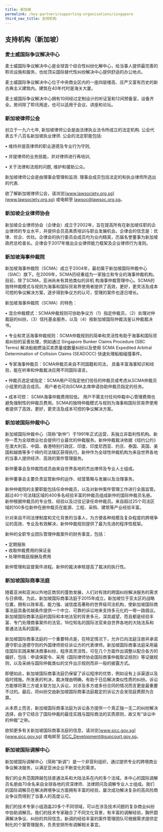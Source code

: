 ```yaml
---
title: 新加坡
permalink: /key-partners/supporting-organisations/singapore
third_nav_title: 支持机构
---
```


## 支持机构（新加坡）

### 麦士威国际争议解决中心

麦士威国际争议解决中心是全球首个综合性纠纷化解中心，给当事人提供最完善的聆讯设施和服务，也给顶尖国际替代性纠纷解决中心提供舒适的办公地点。

麦士威国际争议解决中心位于中央商业区内的一座四层楼高、庄严又富有历史的新古典主义建筑内。建筑在40年代时是海关大厦。

麦士威国际争议解决中心拥有10间经过定制设计的听证室和12间预备室，设备齐全。房间除了聆讯用途，也可以适用于会议、讲座和论坛。

### 新加坡律师公会

创立于一九六七年, 新加坡律师公会是由法律执业法令所成立的法定机构. 公会代表五千八百名新加坡执业律师. 公会的法定职能包括:

• 维持并提高律师的职业道德及专业行为守则,<br>

• 并提律师的业务技能，并对律师进行再培训,<br>

• 关于法律和法规的问题, 维护和援助公众。<br>

新加坡律师公会是由理事会管理和监测. 理事会成员包括法定的和执业律师所选出的代表.

欲了解新加坡律师公会，请浏览[www.lawsociety.org.sg](www.lawsociety.org.sg) 或电邮至 lawsoc@lawsoc.org.sg。

### 新加坡企业律师协会

新加坡企业律师协会（企律会）成立于2002年，旨在提高所有在新加坡任职的企业律师的专业水平，并提供会员高素质培训与职业发展机会。企律会的信念是：优律、优企、优社。企律会的执行委员会成员均为业内精英，历届名誉董事为新加坡政府总检查长。企律会于2017年推出企业律师能力框架及企业律师行为准则。

### 新加坡海事仲裁院

新加坡海事仲裁院（SCMA）成立于2004年，最初属于新加坡国际仲裁中心（SIAC）旗下。在2009年，SCMA历经重组为一家独立和专业的海事仲裁机构。 目前，除了SCMA，亚洲尚未有其他类似的非机
构海事仲裁管理中心。SCMA的独特仲裁模式与规则为海事和国际贸易界使用者提供了高效，更好，更灵活及成本可控的争议解决方案，逐步得到争议方的认可，受理的案件也逐日增长。

新加坡海事仲裁院（SCMA）的特色：<br>

• 混合仲裁模式：SCMA仲裁规则可协助争议方（1）指定仲裁员，（2）处理对仲裁庭的纠纷，（3）信托基金服务，以及（4）按新加坡国际仲裁法鉴认仲裁裁决书。<br>

• 专业和灵活海事仲裁规则：SCMA仲裁规则的简单和灵活性有助于海事和国际贸易纠纷的妥善处理，例如通过 Singapore Bunker Claims Procedure (SBC Terms) 解决船舶燃油买卖质量或数量纠纷以及使用 SCMA Expedited Arbitral Determination of Collision Claims (SEADOCC) 快速处理船舶碰撞事件。<br>

• 专家海事仲裁员：SCMA仲裁员来自不同国籍和司法， 具备丰富海事知识和经验，能在听审和仲裁裁决应用不同国际语言。<br>

• 仲裁员选定或指定：SCMA用户可指定他们信任的仲裁员或考虑从SCMA仲裁员小组里的适合成员。 用户者也可向SCMA主席申请协助仲裁员指定的任务。<br>

• 成本可控： SCMA海事仲裁费用较低。 用户不需支付任何仲裁中心管理费用也避免强制性的仲裁员费用。SCMA的独特仲裁模式与规则为海事和国际贸易界使用者提供了高效，更好，更灵活及成本可控的争议解决方案。

### 新加坡国际仲裁中心

新加坡国际仲裁中心（简称“新仲”）于1991年正式运营，系独立非盈利性机构。新仲一贯为全球商业社会提供行业最优的仲裁服务。新仲仲裁裁决依据《纽约公约》在澳大利亚、中国、香港特别行政区、印度、印度尼西亚、约旦、泰国、英国、美国和越南等多个缔约司法辖区获得执行。新仲作为全球性仲裁机构为来自世界各地的当事人提供经济、高效的案件管理服务。

新仲董事会及仲裁院成员由来自世界各地的杰出律师及专业人士组成。

新仲董事会主要负责监管新仲的运作、经营策略与发展以及治理事务。

新仲仲裁院的主要职能包括任命仲裁员，以及对新仲案件管理工作进行全面监管。超过40个司法辖区域的400多名经验丰富的仲裁员组成新仲的国际仲裁员名册。新仲根据仲裁员的专业性、经验以及过往记录任命仲裁员。来自超过25个司法区域的100多位新仲在册仲裁员在能源、工程、采购、建筑等产业经验丰富。

针对来自不同法律制度和文化背景的当事人，为方便各种规模及复杂程度的跨境争议的高效、专业及有效解决，新仲仲裁规则提供了最为先进的程序性框架。

新仲的全职专业团队管理仲裁案件的财务事宜，包括：

• 定期报账<br>
• 收取仲裁费用的保证金<br>
• 处理仲裁庭报酬及费用<br>

新仲管理和监督案件进程。新仲的裁决审核提高了裁决的执行性。

### 新加坡国际商事法庭

随着亚洲和亚洲以外地区商贸的蓬勃发展，人们对有效的跨国纠纷解决服务的需求与日俱增。为此，新加坡国际商事法庭于2015年成立。新加坡位于亚太区的战略位置，拥有以效率高、能力强、诚信度高著称的世界级司法机构，使新加坡国际商事法庭具备优越条件提供一个中立、可靠的诉讼地来支持多元化的一带一路倡议。新加坡国际商事法庭的国际和本地法官的背景多元，深具威望，而且都是经验丰富、专门处理商事案件的法官。16位知名的国际法官来自世界各地的大陆法系和普通法法系的国家。

新加坡国际商事法庭的一个重要特点是，在特定情况下，允许已向法庭注册并承诺遵守职业道德守则的外国律师担任诉讼方的代表律师。新加坡国际商事法庭采用最佳国际实践来解决商事纠纷，程序具灵活性，可在几个方面作出调整以配合各方的偏好，包括：申请保密令、采用《国际律师协会国际商事仲裁取证规则》等证据规则，以及采纳与国际仲裁类似的文件出示规则而非一般的披露方式。

即便如此，新加坡国际商事法庭仍保留了诉讼程序的优势，例如设有上诉渠道以及临时措施。所发表的判决，裁决理由明确，有助于日后解决类似性质的纠纷。诉讼方能够将第三方或关联方加入诉讼，对涉及多方或多份合同的情况而言更是最重要不过的。最后，将纠纷交由新加坡国际商事法庭裁定的诉讼方会发现庭费颇为合算。

从本质上而言，新加坡国际商事法庭为诉讼各方提供一个真正独一无二的纠纷解决选择，由于它结合了国际仲裁的最佳实践与国际商法的实质原则，故又有“诉讼中的仲裁”之称。

欲知更多有关新加坡国际商事法庭的信息，请浏览[www.sicc.gov.sg](www.sicc.gov.sg) 或电邮至 SICC_Development@supcourt.gov.sg。

### 新加坡国际调解中心

新加坡国际调解中心（简称“新调”）是一个非营利组织，通过提供专业的跨境商业争议解决服务，以满足亚洲企业不断变化的需求。

我们的业务范围跨越包括普通法系和大陆法系在内的多个法域。本中心的国际调解员名册由70余名来自全球各地的资深律师、法律顾问及调解专业人士组成。我们的国际调解员在解决跨境争议方面拥有丰富的经验，屡次成功解决复杂的高风险商业争议而得到了当事人的高度认可。

我们的技术专家小组涵盖20多个不同领域，可以在涉及技术问题的复杂商业纠纷中协助调解员。我们的技术专家融合了不同文化背景，有丰富的调解经验，胸怀圆满解决争议、纠纷的共同信念。新调的经验丰富的案件管理团队可根据需求提供定制化的个案管理服务，负责安排所有调解相关事宜。


